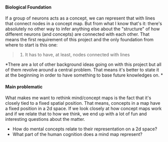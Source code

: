 #### Biological Foundation

If a group of neurons acts as a concept, we can represent that with lines that connect nodes in a concept map.
But from what I know that's it: there's absolutely no other way to infer anything else about the "structure" of how different neurons (and concepts) are connected
with each other. 
That means the first requirement of this project and the only foundation from where to start is this one:
>1. It has to have, at least, nodes connected with lines


*There are a lot of other background ideas going on with this project but all of them revolve around a central problem.
That means it's better to state it at the beginning in order to have something to base future knowledges on. *
#### Main problematic

What makes me want to rethink mind/concept maps is the fact that it's closely tied to a fixed spatial position.
That means, concepts in a map have a fixed position in a 2d space. 
If we look closely at how concept maps work and if we relate that to how we think, we end up with a lot of fun and interesting questions about the matter. 
* How do mental concepts relate to their representation on a 2d space? 
* What part of the human cognition does a mind map represent?
